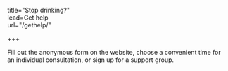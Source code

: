 title="Stop drinking?"  
lead=Get help  
url="/gethelp/"  

+++

Fill out the anonymous form on the website, choose a convenient time for an individual consultation, or sign up for a support group.
